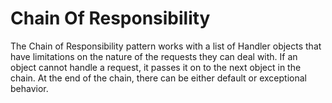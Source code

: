 ﻿# Chain Of Responsibility

The Chain of Responsibility pattern works with a list of Handler objects that have
limitations on the nature of the requests they can deal with. If an object cannot handle
a request, it passes it on to the next object in the chain. At the end of the chain,
there can be either default or exceptional behavior.